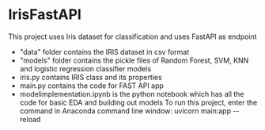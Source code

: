 # IrisFastAPI
This project uses Iris dataset for classification and uses FastAPI as endpoint

- "data" folder contains the IRIS dataset in csv format
- "models" folder contains the pickle files of Random Forest, SVM, KNN and logistic regression classifier models
- iris.py contains IRIS class and its properties
- main.py contains the code for FAST API app
- modelimplementation.ipynb is the python notebook which has all the code for basic EDA and building out models
To run this project, enter the command in Anaconda command line window: uvicorn main:app --reload 
